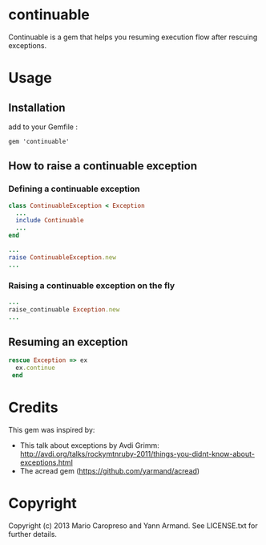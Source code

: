 # continuable

Continuable is a gem that helps you resuming execution flow after rescuing exceptions.

# Usage

## Installation
add to your Gemfile :

    gem 'continuable'

## How to raise a continuable exception

### Defining a continuable exception

```ruby
class ContinuableException < Exception
  ...
  include Continuable
  ...
end

...
raise ContinuableException.new
...
```

### Raising a continuable exception on the fly

```ruby
...
raise_continuable Exception.new
...
```

## Resuming an exception
```ruby
rescue Exception => ex
  ex.continue
 end
```

# Credits
This gem was inspired by:

- This talk about exceptions by Avdi Grimm: http://avdi.org/talks/rockymtnruby-2011/things-you-didnt-know-about-exceptions.html
- The acread gem (https://github.com/yarmand/acread)

# Copyright

Copyright (c) 2013 Mario Caropreso and Yann Armand. See LICENSE.txt for
further details.